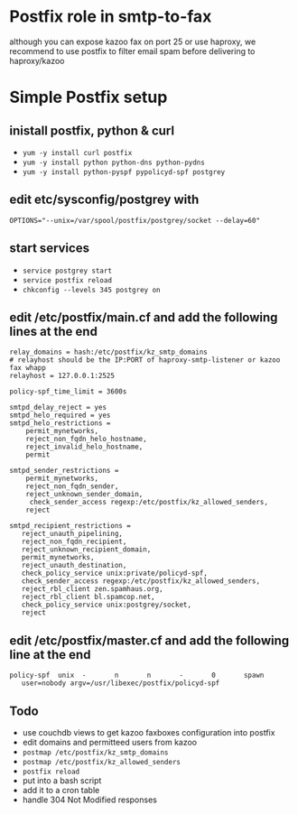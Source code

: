 
# Postfix role in smtp-to-fax
although you can expose kazoo fax on port 25 or use haproxy, we recommend to use postfix to filter email spam before delivering to haproxy/kazoo

# Simple Postfix setup
## inistall postfix, python & curl
* `yum -y install curl postfix`
* `yum -y install python python-dns python-pydns`
* `yum -y install python-pyspf pypolicyd-spf postgrey`

## edit etc/sysconfig/postgrey with
`OPTIONS="--unix=/var/spool/postfix/postgrey/socket --delay=60"`

## start services
* `service postgrey start`
* `service postfix reload`
* `chkconfig --levels 345 postgrey on`

## edit /etc/postfix/main.cf and add the following lines at the end

```
relay_domains = hash:/etc/postfix/kz_smtp_domains
# relayhost should be the IP:PORT of haproxy-smtp-listener or kazoo fax whapp
relayhost = 127.0.0.1:2525

policy-spf_time_limit = 3600s

smtpd_delay_reject = yes
smtpd_helo_required = yes
smtpd_helo_restrictions =
    permit_mynetworks,
    reject_non_fqdn_helo_hostname,
    reject_invalid_helo_hostname,
    permit

smtpd_sender_restrictions =
    permit_mynetworks,
    reject_non_fqdn_sender,
    reject_unknown_sender_domain,
     check_sender_access regexp:/etc/postfix/kz_allowed_senders,
    reject

smtpd_recipient_restrictions =
   reject_unauth_pipelining,
   reject_non_fqdn_recipient,
   reject_unknown_recipient_domain,
   permit_mynetworks,
   reject_unauth_destination,
   check_policy_service unix:private/policyd-spf,
   check_sender_access regexp:/etc/postfix/kz_allowed_senders,
   reject_rbl_client zen.spamhaus.org,
   reject_rbl_client bl.spamcop.net,
   check_policy_service unix:postgrey/socket,
   reject
```

## edit /etc/postfix/master.cf and add the following line at the end
```
policy-spf  unix  -       n       n       -       0       spawn
   user=nobody argv=/usr/libexec/postfix/policyd-spf
```

## Todo
* use couchdb views to get kazoo faxboxes configuration into postfix
* edit domains and permitteed users from kazoo
* `postmap /etc/postfix/kz_smtp_domains`
* `postmap /etc/postfix/kz_allowed_senders`
* `postfix reload`
* put into a bash script
* add it to a cron table
* handle 304 Not Modified responses

